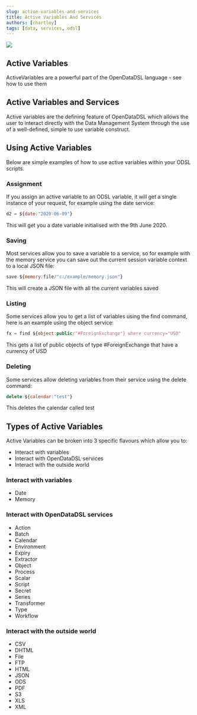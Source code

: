 ```yaml
---
slug: active-variables-and-services
title: Active Variables And Services
authors: [chartley]
tags: [data, services, odsl]
---
```


<div class="row">
  <div class="column">
    <img src="./2021-07-06-active-variables-and-services/header.png" />
  </div>
  <div class="column">
  <h2>Active Variables</h2>  
  ActiveVariables are a powerful part of the OpenDataDSL language - see how to use them
  </div>
</div>

<!--truncate-->

## Active Variables and Services
Active variables are the defining feature of OpenDataDSL which allows the user to interact directly with the Data Management System through the use of a well-defined, simple to use variable construct.

## Using Active Variables
Below are simple examples of how to use active variables within your ODSL scripts.

### Assignment
If you assign an active variable to an ODSL variable, it will get a single instance of your request, for example using the date service:

```js
d2 = ${date:"2020-06-09"}
```

This will get you a date variable initialised with the 9th June 2020.


### Saving
Most services allow you to save a variable to a service, so for example with the memory service you can save out the current session variable context to a local JSON file:

```js
save ${memory:file/"c:/example/memory.json"}
```

This will create a JSON file with all the current variables saved


### Listing
Some services allow you to get a list of variables using the find command, here is an example using the object service:

```js
fx = find ${object:public/"#ForeignExchange"} where currency="USD"
```

This gets a list of public objects of type #ForeignExchange that have a currency of USD


### Deleting
Some services allow deleting variables from their service using the delete command:

```js
delete ${calendar:"test"}
```

This deletes the calendar called test


## Types of Active Variables
Active Variables can be broken into 3 specific flavours which allow you to:

* Interact with variables
* Interact with OpenDataDSL services
* Interact with the outside world

### Interact with variables

* Date
* Memory

### Interact with OpenDataDSL services

* Action
* Batch
* Calendar
* Environment
* Expiry
* Extractor
* Object
* Process
* Scalar
* Script
* Secret
* Series
* Transformer
* Type
* Workflow

### Interact with the outside world

* CSV
* DHTML
* File
* FTP
* HTML
* JSON
* ODS
* PDF
* S3
* XLS
* XML

